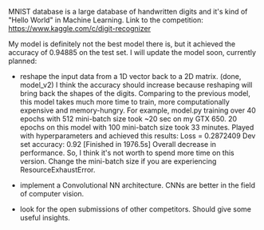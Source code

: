 MNIST database is a large database of handwritten digits and it's kind of "Hello World" in Machine Learning.
Link to the competition: https://www.kaggle.com/c/digit-recognizer

My model is definitely not the best model there is, but it achieved the accuracy of 0.94885 on the test set.
I will update the model soon, currently planned:
- reshape the input data from a 1D vector back to a 2D matrix. (done, model_v2)
I think the accuracy should increase because reshaping will bring back the shapes of the digits.
Comparing to the previous model, this model takes much more time to train,
more computationally expensive and memory-hungry.
For example, model.py training over 40 epochs with 512 mini-batch size
took ~20 sec on my GTX 650. 20 epochs on this model with 100 mini-batch size took 33 minutes.
Played with hyperparameters and achieved this results:
Loss = 0.2872409
Dev set accuracy: 0.92
[Finished in 1976.5s]
Overall decrease in performance.
So, I think it's not worth to spend more time on this version.
Change the mini-batch size if you are experiencing ResourceExhaustError.

- implement a Convolutional NN architecture. CNNs are better in the field of computer vision.
- look for the open submissions of other competitors. Should give some useful insights.
